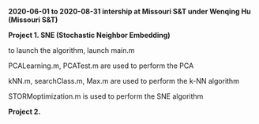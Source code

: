 <b> 2020-06-01 to 2020-08-31 intership at Missouri S&T under Wenqing Hu (Missouri S&T) </b>

<b> Project 1. SNE (Stochastic Neighbor Embedding) </b>

to launch the algorithm, launch main.m
 
PCALearning.m, PCATest.m are used to perform the PCA
 
kNN.m, searchClass.m, Max.m are used to perform the k-NN algorithm
 
STORMoptimization.m is used to perform the SNE algorithm

<b> Project 2. </b>

